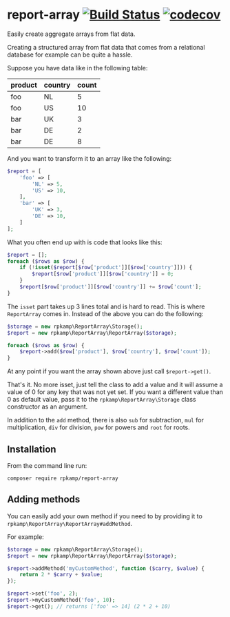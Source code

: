 # report-array [![Build Status](https://travis-ci.org/rpkamp/report-array.svg)](https://travis-ci.org/rpkamp/report-array) [![codecov](https://codecov.io/gh/rpkamp/report-array/branch/master/graph/badge.svg)](https://codecov.io/gh/rpkamp/report-array)

Easily create aggregate arrays from flat data.

Creating a structured array from flat data that comes from a relational database for example can be quite a hassle.

Suppose you have data like in the following table:

product | country | count
--------|---------|------
foo     | NL      | 5
foo     | US      | 10
bar     | UK      | 3
bar     | DE      | 2
bar     | DE      | 8

And you want to transform it to an array like the following:

```php
$report = [
    'foo' => [
        'NL' => 5,
        'US' => 10,
    ],
    'bar' => [
        'UK' => 3,
        'DE' => 10,
    ]
];
```

What you often end up with is code that looks like this:

```php
$report = [];
foreach ($rows as $row) {
    if (!isset($report[$row['product']][$row['country']])) {
        $report[$row['product']][$row['country']] = 0;
    }
    $report[$row['product']][$row['country']] += $row['count'];
}
```

The `isset` part takes up 3 lines total and is hard to read.
This is where `ReportArray` comes in. Instead of the above you can do the following:

```php
$storage = new rpkamp\ReportArray\Storage();
$report = new rpkamp\ReportArray\ReportArray($storage);

foreach ($rows as $row) {
    $report->add($row['product'], $row['country'], $row['count']);
}
```

At any point if you want the array shown above just call `$report->get()`.

That's it. No more isset, just tell the class to add a value and it will assume a value of 0 for any key that was not yet set.
If you want a different value than 0 as default value, pass it to the `rpkamp\ReportArray\Storage` class constructor as an argument.

In addition to the `add` method, there is also `sub` for subtraction, `mul` for multiplication, `div` for division, `pow` for powers and `root` for roots.

## Installation
From the command line run:

```
composer require rpkamp/report-array
```

## Adding methods
You can easily add your own method if you need to by providing it to `rpkamp\ReportArray\ReportArray#addMethod`.

For example:
```php
$storage = new rpkamp\ReportArray\Storage();
$report = new rpkamp\ReportArray\ReportArray($storage);

$report->addMethod('myCustomMethod', function ($carry, $value) {
    return 2 * $carry + $value;
});

$report->set('foo', 2);
$report->myCustomMethod('foo', 10);
$report->get(); // returns ['foo' => 14] (2 * 2 + 10)
```
